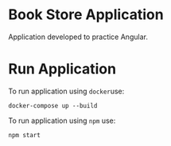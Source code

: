 # Book Store Application

Application developed to practice Angular.

# Run Application

To run application using `docker`use:
```docker
docker-compose up --build
```

To run application using `npm` use:
```shell
npm start
```
